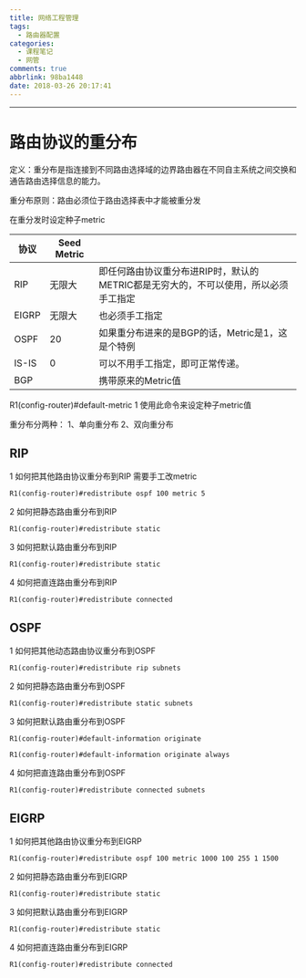 ```yaml
---
title: 网络工程管理
tags:
  - 路由器配置
categories:
  - 课程笔记
  - 网管
comments: true
abbrlink: 98ba1448
date: 2018-03-26 20:17:41
---
```

---

路由协议的重分布
===

定义：重分布是指连接到不同路由选择域的边界路由器在不同自主系统之间交换和通告路由选择信息的能力。

重分布原则：路由必须位于路由选择表中才能被重分发

在重分发时设定种子metric

|协议     |   Seed Metric|      |
|---------|--------------|------|
|RIP      |     无限大   | 即任何路由协议重分布进RIP时，默认的METRIC都是无穷大的，不可以使用，所以必须手工指定   |
|EIGRP    |     无限大 |   也必须手工指定|
|OSPF      |    20   | 如果重分布进来的是BGP的话，Metric是1，这是个特例|
|IS-IS    |     0    |   可以不用手工指定，即可正常传递。|
|BGP       |        |携带原来的Metric值

R1(config-router)#default-metric 1  使用此命令来设定种子metric值

重分布分两种：
1、单向重分布
2、双向重分布

RIP
---

1 如何把其他路由协议重分布到RIP 需要手工改metric

```Router
R1(config-router)#redistribute ospf 100 metric 5
```

2 如何把静态路由重分布到RIP

```Router
R1(config-router)#redistribute static
```

3 如何把默认路由重分布到RIP

```Router
R1(config-router)#redistribute static
```

4 如何把直连路由重分布到RIP

```Router
R1(config-router)#redistribute connected
```

OSPF
---

1 如何把其他动态路由协议重分布到OSPF

```Router
R1(config-router)#redistribute rip subnets
```

2 如何把静态路由重分布到OSPF

```Router
R1(config-router)#redistribute static subnets
```

3 如何把默认路由重分布到OSPF

```Router
R1(config-router)#default-information originate
```

```Router
R1(config-router)#default-information originate always
```

4 如何把直连路由重分布到OSPF

```Router
R1(config-router)#redistribute connected subnets
```

EIGRP
---

1 如何把其他路由协议重分布到EIGRP

```Router
R1(config-router)#redistribute ospf 100 metric 1000 100 255 1 1500
```

2 如何把静态路由重分布到EIGRP

```Router
R1(config-router)#redistribute static
```

3 如何把默认路由重分布到EIGRP

```Router
R1(config-router)#redistribute static
```

4 如何把直连路由重分布到EIGRP

```Router
R1(config-router)#redistribute connected
```